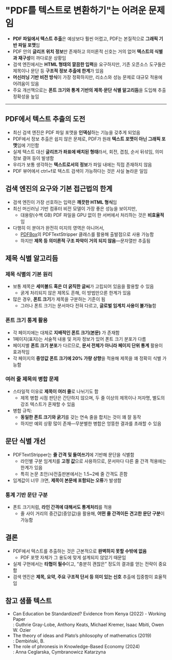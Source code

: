 # "PDF를 텍스트로 변환하기"는 어려운 문제임


* **PDF 파일에서 텍스트 추출**은 예상보다 훨씬 어렵고, PDF는 본질적으로 **그래픽 기반 파일 포맷**임
* PDF 안의 **글리프 위치 정보**만 존재하고 의미론적 신호는 거의 없어 **텍스트의 식별과 재구성**이 까다로운 상황임
* 검색 엔진에서는 **HTML 형태의 깔끔한 입력**을 요구하지만, 기존 오픈소스 도구들은 제목이나 문단 등 **구조적 정보 추출에 한계**가 있음
* **머신러닝 기반 비전 방식**이 가장 정확하지만, 리소스와 성능 문제로 대규모 적용에 어려움이 있음
* 주요 개선책으로는 **폰트 크기와 통계 기반의 제목·문단 식별 알고리듬**을 도입해 추출 정확성을 높임

---

PDF에서 텍스트 추출의 도전
----------------

* 최신 검색 엔진은 PDF 파일 포맷을 **인덱싱**하는 기능을 갖추게 되었음
* PDF에서 정보 추출은 쉽지 않은 문제로, PDF가 원래 **텍스트 포맷이 아닌 그래픽 포맷**임에 기인함
* 실제 텍스트 대신 **글리프가 좌표에 배치된 형태**라서, 회전, 겹침, 순서 뒤섞임, 의미 정보 결여 등이 발생함
* 우리가 보통 생각하는 **텍스트로서의 정보**가 파일 내에는 직접 존재하지 않음
* PDF 뷰어에서 ctrl+f로 텍스트 검색이 가능하다는 것은 사실 놀라운 일임

검색 엔진의 요구와 기본 접근법의 한계
---------------------

* 검색 엔진이 가장 선호하는 입력은 **깨끗한 HTML 형식**임
* 최신 머신러닝 기반 컴퓨터 비전 모델이 가장 좋은 성능을 보이지만,
  + 대용량(수백 GB) PDF 파일을 GPU 없이 한 서버에서 처리하는 것은 **비효율적**임
* 다행히 이 분야가 완전히 미지의 영역은 아니어서,
  + [PDFBox](https://pdfbox.apache.org/)의 PDFTextStripper 클래스를 활용해 출발점으로 사용 가능함
  + 하지만 **제목 등 의미론적 구조 파악이 거의 되지 않음**—문자열만 추출됨

제목 식별 알고리듬
----------

### 제목 식별의 기본 원리

* 보통 제목은 **세미볼드 혹은 더 굵직한 글씨**가 고립되어 있음을 활용할 수 있음
  + 굵게 처리되지 않은 제목도 흔해, 이 방법만으론 한계가 있음
* 많은 경우, **폰트 크기**가 제목을 구분하는 기준이 됨
  + 그러나 폰트 크기는 문서마다 전혀 다르고, **글로벌 임계치 사용이 불가능**함

### 폰트 크기 통계 활용

* 각 페이지에는 대체로 **지배적인 폰트 크기(본문)** 가 존재함
* 1페이지(표지)는 서술적 내용 및 저자 정보가 있어 폰트 크기 분포가 다름
* 페이지별 **폰트 크기 분포**가 다르므로, **문서 전체가 아니라 페이지 단위 통계** 활용이 효과적임
* 각 페이지의 **중앙값 폰트 크기에 20% 가량 상향**을 적용해 제목을 꽤 정확히 식별 가능함

### 여러 줄 제목의 병합 문제

* 스타일적 이유로 **제목이 여러 줄**로 나뉘기도 함
  + 제목 병합 시점 판단은 간단하지 않으며, 두 줄 이상의 제목이나 저자명, 별도의 강조 텍스트가 혼재할 수 있음
* 병합 규칙:
  + **동일한 폰트 크기와 굵기**를 갖는 연속 줄을 합치는 것이 꽤 잘 동작
  + 하지만 예외 상황 많이 존재—무분별한 병합은 엉뚱한 결과를 초래할 수 있음

문단 식별 개선
--------

* PDFTextStripper는 **줄 간격 및 들여쓰기**에 기반해 문단을 식별함
  + 라인별 구분 임계치를 **고정 값**으로 사용하므로, 문서마다 다른 줄 간격 적용에는 한계가 있음
  + 특히 논문 초안/사전출판본에서는 1.5~2배 줄 간격도 흔함
* 임계값이 너무 크면, **제목이 본문에 포함되는 오류**가 발생함

### 통계 기반 문단 구분

* 폰트 크기처럼, **라인 간격에 대해서도 통계처리**를 적용
  + 줄 사이 거리의 중간값(중앙값)을 활용해, **어떤 줄 간격이든 견고한 문단 구분**이 가능함

결론
--

* PDF에서 텍스트를 추출하는 것은 근본적으로 **완벽하지 못할 수밖에 없음**
  + PDF 포맷 자체가 그 용도에 맞게 설계되지 않았기 때문임
* 실제 구현에서는 **타협이 필수**이고, “충분히 괜찮은” 정도의 결과를 얻는 전략이 중요함
* 검색 엔진은 **제목, 요약, 주요 구조적 단서 등 의미 있는 신호** 추출에 집중함이 효율적임

참고 샘플 텍스트
---------

* Can Education be Standardized? Evidence from Kenya (2022) - Working Paper  
  : Guthrie Gray-Lobe, Anthony Keats, Michael Kremer, Isaac Mbiti, Owen W. Ozier
* The theory of ideas and Plato’s philosophy of mathematics (2019)  
  : Dembiński, B.
* The role of phronesis in Knowledge-Based Economy (2024)  
  : Anna Ceglarska, Cymbranowicz Katarzyna
